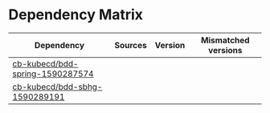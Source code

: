 # Dependency Matrix

Dependency | Sources | Version | Mismatched versions
---------- | ------- | ------- | -------------------
[cb-kubecd/bdd-spring-1590287574](https://github.com/cb-kubecd/bdd-spring-1590287574.git) |  | []() | 
[cb-kubecd/bdd-sbhg-1590289191](https://github.com/cb-kubecd/bdd-sbhg-1590289191.git) |  | []() | 
